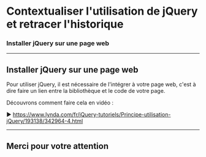 <!-- footer: Copyright 2017 © Glenn ROLLAND – Reproduction interdite -->
<!-- page_number : true -->

<link rel="stylesheet" href="../../assets/style.css" />

# Contextualiser l'utilisation de jQuery et retracer l'historique

### Installer jQuery sur une page web

<!-- 01/03 Vidéo (screencast) -->

----

## Installer jQuery sur une page web

Pour utiliser jQuery, il est nécessaire de l'intégrer à votre page web, c'est à dire faire un lien entre la bibliothèque et le code de votre page. 

Découvrons comment faire cela en vidéo :

:arrow_forward: <https://www.lynda.com/fr/jQuery-tutoriels/Principe-utilisation-jQuery/193138/342964-4.html>

----

## Merci pour votre attention 
